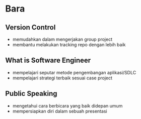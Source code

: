 # Bara

## Version Control

- memudahkan dalam mengerjakan group project
- membantu melakukan tracking repo dengan lebih baik

## What is Software Engineer

- mempelajari seputar metode pengembangan aplikasi/SDLC
- mempelajari strategi terbaik sesuai case project

## Public Speaking

- mengetahui cara berbicara yang baik didepan umum
- mempersiapkan diri dalam sebuah presentasi

